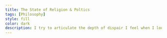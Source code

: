 ```yaml
---
title: The State of Religion & Poltics 
tags: [Philosophy]
style: fill
color: dark
description: I try to articulate the depth of dispair I feel when I look to the future, and why I shy away from being vocal about relgion or politics.
---
```


## 